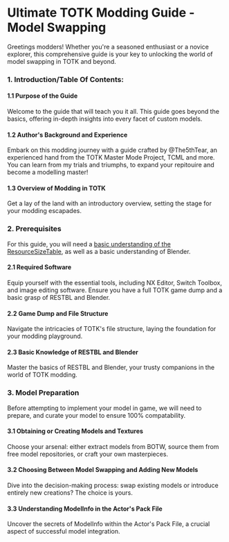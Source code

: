 # Ultimate TOTK Modding Guide - Model Swapping

Greetings modders! Whether you're a seasoned enthusiast or a novice explorer, this comprehensive guide is your key to unlocking the world of model swapping in TOTK and beyond.

### 1. Introduction/Table Of Contents:

#### 1.1 Purpose of the Guide
Welcome to the guide that will teach you it all. This guide goes beyond the basics, offering in-depth insights into every facet of custom models.

#### 1.2 Author's Background and Experience
Embark on this modding journey with a guide crafted by @The5thTear, an experienced hand from the TOTK Master Mode Project, TCML and more. You can learn from my trials and triumphs, to expand your repitouire and become a modelling master!

#### 1.3 Overview of Modding in TOTK
Get a lay of the land with an introductory overview, setting the stage for your modding escapades.

### 2. Prerequisites
For this guide, you will need a [basic understanding of the ResourceSizeTable](), as well as a basic understanding of Blender.

#### 2.1 Required Software
Equip yourself with the essential tools, including NX Editor, Switch Toolbox, and image editing software. Ensure you have a full TOTK game dump and a basic grasp of RESTBL and Blender.

#### 2.2 Game Dump and File Structure
Navigate the intricacies of TOTK's file structure, laying the foundation for your modding playground.

#### 2.3 Basic Knowledge of RESTBL and Blender
Master the basics of RESTBL and Blender, your trusty companions in the world of TOTK modding.

### 3. Model Preparation
Before attempting to implement your model in game, we will need to prepare, and curate your model to ensure 100% compatability.

#### 3.1 Obtaining or Creating Models and Textures
Choose your arsenal: either extract models from BOTW, source them from free model repositories, or craft your own masterpieces.

#### 3.2 Choosing Between Model Swapping and Adding New Models
Dive into the decision-making process: swap existing models or introduce entirely new creations? The choice is yours.

#### 3.3 Understanding ModelInfo in the Actor's Pack File
Uncover the secrets of ModelInfo within the Actor's Pack File, a crucial aspect of successful model integration.
